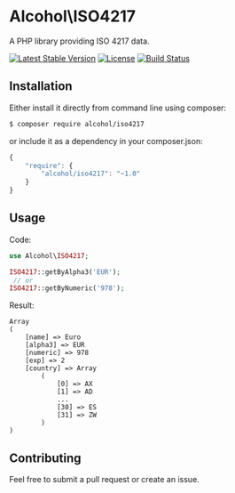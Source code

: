 # Alcohol\ISO4217

A PHP library providing ISO 4217 data.

[![Latest Stable Version](https://poser.pugx.org/alcohol/iso4217/v/stable.png)](https://packagist.org/packages/alcohol/iso4217)
[![License](https://poser.pugx.org/alcohol/iso4217/license.png)](https://packagist.org/packages/alcohol/iso4217)
[![Build Status](https://travis-ci.org/alcohol/iso4217.png?branch=master)](https://travis-ci.org/alcohol/iso4217)

## Installation

Either install it directly from command line using composer:

``` sh
$ composer require alcohol/iso4217
```

or include it as a dependency in your composer.json:

``` javascript
{
    "require": {
        "alcohol/iso4217": "~1.0"
    }
}
```

## Usage

Code:

``` php
use Alcohol\ISO4217;

ISO4217::getByAlpha3('EUR');
 // or
ISO4217::getByNumeric('978');
```

Result:

```
Array
(
    [name] => Euro
    [alpha3] => EUR
    [numeric] => 978
    [exp] => 2
    [country] => Array
        (
            [0] => AX
            [1] => AD
            ...
            [30] => ES
            [31] => ZW
        )
)
```

## Contributing

Feel free to submit a pull request or create an issue.
